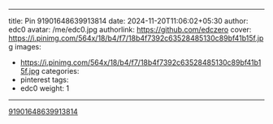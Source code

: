 
---
title: Pin 91901648639913814
date: 2024-11-20T11:06:02+05:30
author: edc0
avatar: /me/edc0.jpg
authorlink: https://github.com/edczero
cover: https://i.pinimg.com/564x/18/b4/f7/18b4f7392c63528485130c89bf41b15f.jpg
images:
   - https://i.pinimg.com/564x/18/b4/f7/18b4f7392c63528485130c89bf41b15f.jpg
categories:
  - pinterest
tags:
  - edc0
weight: 1
---

<!--more-->

[91901648639913814](https://in.pinterest.com/pin/91901648639913814/)

	